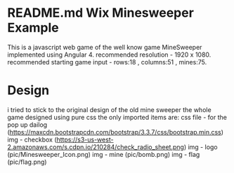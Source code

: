 # README.md Wix Minesweeper Example

This is a javascript web game of the well know game MineSweeper implemented using Angular 4.
recommended resolution - 1920 x 1080.
recommended starting game input - rows:18 , columns:51 , mines:75.

# Design

i tried to stick to the original design of the old mine sweeper
the whole game designed using pure css
the only imported items are:
css file - for the pop up dailog (https://maxcdn.bootstrapcdn.com/bootstrap/3.3.7/css/bootstrap.min.css)
img - checkbox (https://s3-us-west-2.amazonaws.com/s.cdpn.io/210284/check_radio_sheet.png)
img  - logo (pic/Minesweeper_Icon.png)
img - mine (pic/bomb.png)
img - flag (pic/flag.png)
